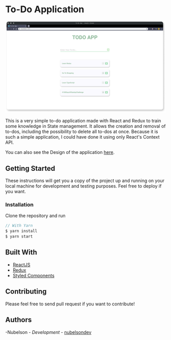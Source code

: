 # To-Do Application

![TODO Preview](./thumbnail.png)

This is a very simple to-do application made with React and Redux to train some knowledge in State management.
It allows the creation and removal of to-dos, including the possibility to delete all to-dos at once.
Because it is such a simple application, I could have done it using only React's Context API.

You can also see the Design of the application [here](https://www.figma.com/file/5lqv2bMpmNIwg9OIrQFU1u/Todo-App).

## Getting Started

These instructions will get you a copy of the project up and running on your local machine for development and testing purposes. Feel free to deploy if you want.

### Installation

Clone the repository and run

```javascript
// With Yarn
$ yarn install
$ yarn start
```

## Built With

-   [ReactJS](https://reactjs.org/)
-   [Redux](https://redux.js.org/)
-   [Styled Components](https://styled-components.com/)

## Contributing

Please feel free to send pull request if you want to contribute!

## Authors

-Nubelson - _Development_ - [nubelsondev](https://github.com/nubelsondev)
